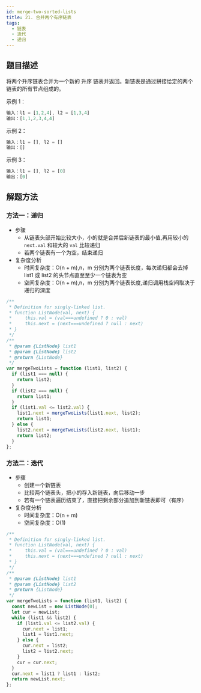 ```yaml
---
id: merge-two-sorted-lists
title: 21. 合并两个有序链表
tags:
  - 链表
  - 迭代
  - 递归
---
```


## 题目描述

将两个升序链表合并为一个新的 升序 链表并返回。新链表是通过拼接给定的两个链表的所有节点组成的。

示例 1：

```js
输入：l1 = [1,2,4], l2 = [1,3,4]
输出：[1,1,2,3,4,4]
```

示例 2：

```js
输入：l1 = [], l2 = []
输出：[]
```

示例 3：

```js
输入：l1 = [], l2 = [0]
输出：[0]
```

## 解题方法

### 方法一：递归

- 步骤
  - 从链表头部开始比较大小，小的就是合并后新链表的最小值,再用较小的 `next.val` 和较大的 `val` 比较递归
  - 若两个链表有一个为空，结束递归
- 复杂度分析
  - 时间复杂度：O(n + m),n，m 分别为两个链表长度，每次递归都会去掉 list1 或 list2 的头节点直至至少一个链表为空
  - 空间复杂度：O(n + m),n，m 分别为两个链表长度,递归调用栈空间取决于递归的深度

```js
/**
 * Definition for singly-linked list.
 * function ListNode(val, next) {
 *     this.val = (val===undefined ? 0 : val)
 *     this.next = (next===undefined ? null : next)
 * }
 */
/**
 * @param {ListNode} list1
 * @param {ListNode} list2
 * @return {ListNode}
 */
var mergeTwoLists = function (list1, list2) {
  if (list1 === null) {
    return list2;
  }
  if (list2 === null) {
    return list1;
  }
  if (list1.val <= list2.val) {
    list1.next = mergeTwoLists(list1.next, list2);
    return list1;
  } else {
    list2.next = mergeTwoLists(list2.next, list1);
    return list2;
  }
};
```

### 方法二：迭代

- 步骤
  - 创建一个新链表
  - 比较两个链表头，把小的存入新链表，向后移动一步
  - 若有一个链表遍历结束了，直接把剩余部分追加到新链表即可（有序）
- 复杂度分析
  - 时间复杂度：O(n + m)
  - 空间复杂度：O(1)

```js
/**
 * Definition for singly-linked list.
 * function ListNode(val, next) {
 *     this.val = (val===undefined ? 0 : val)
 *     this.next = (next===undefined ? null : next)
 * }
 */
/**
 * @param {ListNode} list1
 * @param {ListNode} list2
 * @return {ListNode}
 */
var mergeTwoLists = function (list1, list2) {
  const newList = new ListNode(0);
  let cur = newList;
  while (list1 && list2) {
    if (list1.val <= list2.val) {
      cur.next = list1;
      list1 = list1.next;
    } else {
      cur.next = list2;
      list2 = list2.next;
    }
    cur = cur.next;
  }
  cur.next = list1 ? list1 : list2;
  return newList.next;
};
```

